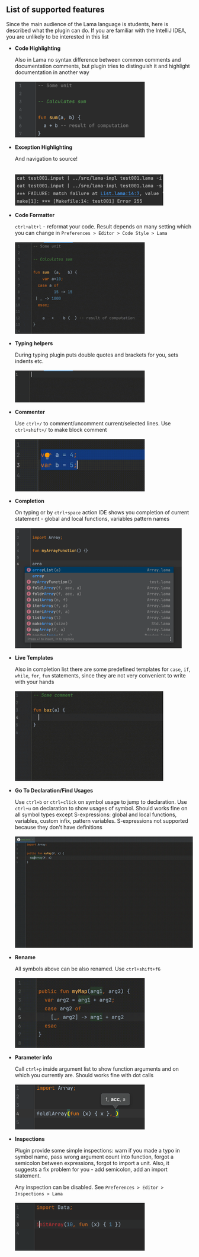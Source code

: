 ## List of supported features

Since the main audience of the Lama language is students, here is described what the plugin can do. If you are familiar
with the IntelliJ IDEA, you are unlikely to be interested in this list

- **Code Highlighting**

  Also in Lama no syntax difference between common comments and documentation comments, but plugin tries to distinguish
  it and highlight documentation in another way
  <br/><br/>
  ![](img/highlight.png)

- **Exception Highlighting**

  And navigation to source!  
  <br/><br/>
  ![](img/exception.png)

- **Code Formatter**

  `ctrl+alt+l` - reformat your code. Result depends on many setting which you can change
  in `Preferences > Editor > Code Style > Lama`
  <br/><br/>
  ![](img/reformat.gif)

- **Typing helpers**

  During typing plugin puts double quotes and brackets for you, sets indents etc.
  <br/><br/>
  ![](img/typing.gif)

- **Commenter**

  Use `ctrl+/` to comment/uncomment current/selected lines. Use `ctrl+shift+/` to make block comment
  <br/><br/>
  ![](img/commenter.gif)

- **Completion**

  On typing or by `ctrl+space` action IDE shows you completion of current statement - global and local functions,
  variables pattern names
  <br/><br/>
  ![](img/completion.png)

- **Live Templates**

  Also in completion list there are some predefined templates for `case`, `if`, `while`, `for`, `fun` statements, since
  they are not very convenient to write with your hands
  <br/><br/>
  ![](img/template.gif)

- **Go To Declaration/Find Usages**

  Use `ctrl+b` or `ctrl+click` on symbol usage to jump to declaration. Use `ctrl+u` on declaration to show usages of
  symbol. Should works fine on all symbol types except S-expressions: global and local functions, variables, custom
  infix, pattern variables. S-expressions not supported because they don't have definitions
  <br/><br/>
  ![](img/gtdu.gif)

- **Rename**

  All symbols above can be also renamed. Use `ctrl+shift+f6`
  <br/><br/>
  ![](img/rename.gif)

- **Parameter info**

  Call `ctrl+p` inside argument list to show function arguments and on which you currently are. Should works fine with
  dot calls
  <br/><br/>
  ![](img/paramInfo.png)

- **Inspections**

  Plugin provide some simple inspections: warn if you made a typo in symbol name, pass wrong argument count into
  function, forgot a semicolon between expressions, forgot to import a unit. Also, it suggests a fix problem for you -
  add semicolon, add an import statement.

  Any inspection can be disabled. See `Preferences > Editor > Inspections > Lama`
  <br/><br/>
  ![](img/inspections.gif)